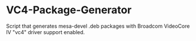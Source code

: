 # VC4-Package-Generator
Script that generates mesa-devel .deb packages with Broadcom VideoCore IV "vc4" driver support enabled.

